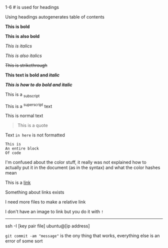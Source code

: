 1-6 # is used for headings

Using headings autogenerates table of contents

**This is bold**

__This is also bold__

*This is italics*

_This is also italics_

~~This is strikethrough~~

**This text is bold and _italic_**

***This is how to do bold and italic***

This is a <sub>subscript</sub>

This is a <sup>superscript</sup> text

This is normal text

>This is a quote

Text `in here` is not formatted

```
This is
An entire block
Of code
```

I'm confused about the color stuff, it really was not explained how to actually put it in the document (as in the syntax) and what the color hashes mean

This is a [link](www.google.com)

Something about links exists

I need more files to make a relative link

I don't have an image to link but you do it with `!`

--------------------------------

ssh -I [key pair file] ubuntu@[ip address]

`git commit -am "message"` is the ony thing that works, everything else is an error of some sort